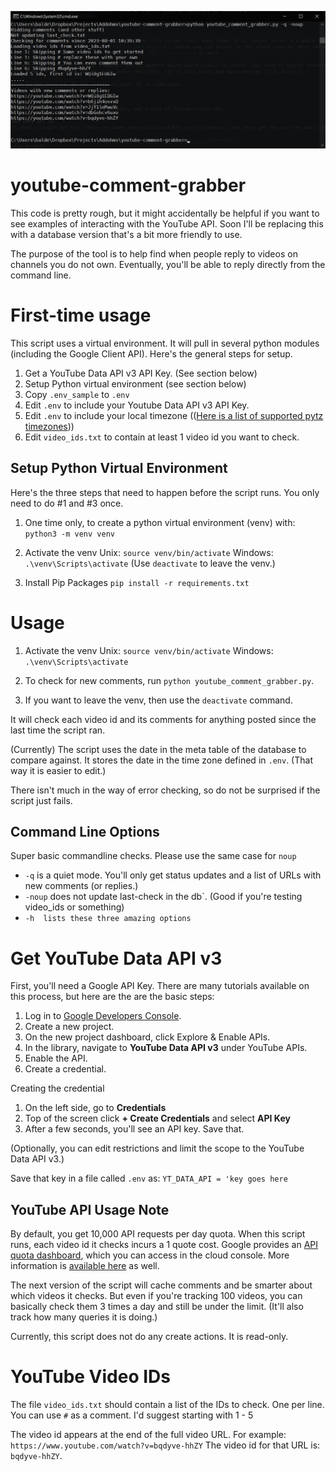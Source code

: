 ![early screenshot](images/early_screenshot.png)
# youtube-comment-grabber
This code is pretty rough, but it might accidentally be helpful if you want to see examples of interacting with the YouTube API. Soon I'll be replacing this with a database version that's a bit more friendly to use.

The purpose of the tool is to help find when people reply to videos on channels you do not own. Eventually, you'll be able to reply directly from the command line.

# First-time usage
This script uses a virtual environment. It will pull in several python modules (including the Google Client API). Here's the general steps for setup.

1. Get a YouTube Data API v3 API Key. (See section below)
2. Setup Python virtual environment (see section below)
5. Copy `.env_sample` to `.env`
6. Edit `.env` to include your Youtube Data API v3 API Key.
7. Edit `.env` to include your local timezone (([Here is a list of supported pytz timezones](https://gist.github.com/heyalexej/8bf688fd67d7199be4a1682b3eec7568)))
8. Edit `video_ids.txt` to contain at least 1 video id you want to check.

## Setup Python Virtual Environment
Here's the three steps that need to happen before the script runs. You only need to do #1 and #3 once.
1. One time only, to create a python virtual environment (venv) with:
```python3 -m venv venv```

2. Activate the venv
Unix: `source venv/bin/activate`
Windows: `.\venv\Scripts\activate`
(Use `deactivate` to leave the venv.)

3. Install Pip Packages
```pip install -r requirements.txt```

# Usage
1. Activate the venv
Unix: `source venv/bin/activate`
Windows: `.\venv\Scripts\activate`

2. To check for new comments, run `python youtube_comment_grabber.py`.

3. If you want to leave the venv, then use the `deactivate` command.

It will check each video id and its comments for anything posted since the last time the script ran. 

(Currently) The script uses the date in the meta table of the database to compare against. It stores the date in the time zone defined in `.env`. (That way it is easier to edit.)

There isn't much in the way of error checking, so do not be surprised if the script just fails. 

## Command Line Options
Super basic commandline checks. Please use the same case for `noup`
* `-q` is a quiet mode. You'll only get status updates and a list of URLs with new comments (or replies.)
* `-noup` does not update last-check in the db`. (Good if you're testing video_ids or something)
* `-h  lists these three amazing options`

# Get YouTube Data API v3
First, you'll need a Google API Key. There are many tutorials available on this process, but here are the are the basic steps:

1. Log in to [Google Developers Console](https://console.cloud.google.com/apis/dashboard).
2. Create a new project.
3. On the new project dashboard, click Explore & Enable APIs.
4. In the library, navigate to **YouTube Data API v3** under YouTube APIs.
5. Enable the API.
6. Create a credential.

Creating the credential
1. On the left side, go to **Credentials**
2. Top of the screen click **+ Create Credentials** and select **API Key**
3. After a few seconds, you'll see an API key. Save that.

(Optionally, you can edit restrictions and limit the scope to the YouTube Data API v3.)

Save that key in a file called `.env` as:
`YT_DATA_API = 'key goes here`

## YouTube API Usage Note
By default, you get 10,000 API requests per day quota. When this script runs, each video id it checks incurs a 1 quote cost. Google provides an [API quota dashboard](https://console.cloud.google.com/iam-admin/quotas), which you can access in the cloud console. More information is [available here](https://developers.google.com/youtube/v3/guides/quota_and_compliance_audits) as well.

The next version of the script will cache comments and be smarter about which videos it checks. But even if you're tracking 100 videos, you can basically check them 3 times a day and still be under the limit. (It'll also track how many queries it is doing.)

Currently, this script does not do any create actions. It is read-only.

# YouTube Video IDs
The file `video_ids.txt` should contain a list of the IDs to check. One per line. You can use `#` as a comment. I'd suggest starting with 1 - 5

The video id appears at the end of the full video URL. For example:
```https://www.youtube.com/watch?v=bqdyve-hhZY```
The video id for that URL is: `bqdyve-hhZY`.

